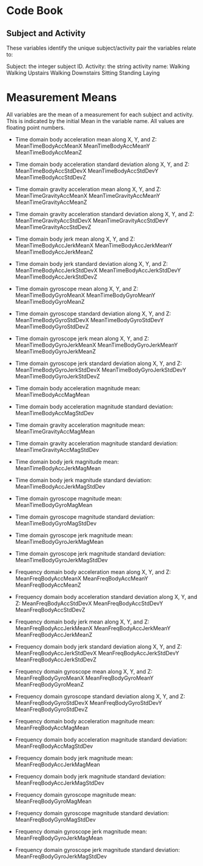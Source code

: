 # Code Book
## Subject and Activity

These variables identify the unique subject/activity pair the variables relate to:

Subject: the integer subject ID.
Activity: the string activity name:
Walking
Walking Upstairs
Walking Downstairs
Sitting
Standing
Laying

# Measurement Means

All variables are the mean of a measurement for each subject and activity. This is indicated by the initial Mean in the variable name. All values are floating point numbers.

* Time domain body acceleration mean along X, Y, and Z:
MeanTimeBodyAccMeanX
MeanTimeBodyAccMeanY
MeanTimeBodyAccMeanZ

* Time domain body acceleration standard deviation along X, Y, and Z:
MeanTimeBodyAccStdDevX
MeanTimeBodyAccStdDevY
MeanTimeBodyAccStdDevZ

* Time domain gravity acceleration mean along X, Y, and Z:
MeanTimeGravityAccMeanX
MeanTimeGravityAccMeanY
MeanTimeGravityAccMeanZ

* Time domain gravity acceleration standard deviation along X, Y, and Z:
MeanTimeGravityAccStdDevX
MeanTimeGravityAccStdDevY
MeanTimeGravityAccStdDevZ

* Time domain body jerk mean along X, Y, and Z:
MeanTimeBodyAccJerkMeanX
MeanTimeBodyAccJerkMeanY
MeanTimeBodyAccJerkMeanZ

* Time domain body jerk standard deviation along X, Y, and Z:
MeanTimeBodyAccJerkStdDevX
MeanTimeBodyAccJerkStdDevY
MeanTimeBodyAccJerkStdDevZ

* Time domain gyroscope mean along X, Y, and Z:
MeanTimeBodyGyroMeanX
MeanTimeBodyGyroMeanY
MeanTimeBodyGyroMeanZ

* Time domain gyroscope standard deviation along X, Y, and Z:
MeanTimeBodyGyroStdDevX
MeanTimeBodyGyroStdDevY
MeanTimeBodyGyroStdDevZ

* Time domain gyroscope jerk mean along X, Y, and Z:
MeanTimeBodyGyroJerkMeanX
MeanTimeBodyGyroJerkMeanY
MeanTimeBodyGyroJerkMeanZ

* Time domain gyroscope jerk standard deviation along X, Y, and Z:
MeanTimeBodyGyroJerkStdDevX
MeanTimeBodyGyroJerkStdDevY
MeanTimeBodyGyroJerkStdDevZ

* Time domain body acceleration magnitude mean:
MeanTimeBodyAccMagMean
* Time domain body acceleration magnitude standard deviation:
MeanTimeBodyAccMagStdDev

* Time domain gravity acceleration magnitude mean:
MeanTimeGravityAccMagMean

* Time domain gravity acceleration magnitude standard deviation:
MeanTimeGravityAccMagStdDev

* Time domain body jerk magnitude mean:
MeanTimeBodyAccJerkMagMean

* Time domain body jerk magnitude standard deviation:
MeanTimeBodyAccJerkMagStdDev

* Time domain gyroscope magnitude mean:
MeanTimeBodyGyroMagMean

* Time domain gyroscope magnitude standard deviation:
MeanTimeBodyGyroMagStdDev

* Time domain gyroscope jerk magnitude mean:
MeanTimeBodyGyroJerkMagMean

* Time domain gyroscope jerk magnitude standard deviation:
MeanTimeBodyGyroJerkMagStdDev

* Frequency domain body acceleration mean along X, Y, and Z:
MeanFreqBodyAccMeanX
MeanFreqBodyAccMeanY
MeanFreqBodyAccMeanZ

* Frequency domain body acceleration standard deviation along X, Y, and Z:
MeanFreqBodyAccStdDevX
MeanFreqBodyAccStdDevY
MeanFreqBodyAccStdDevZ

* Frequency domain body jerk mean along X, Y, and Z:
MeanFreqBodyAccJerkMeanX
MeanFreqBodyAccJerkMeanY
MeanFreqBodyAccJerkMeanZ

* Frequency domain body jerk standard deviation along X, Y, and Z:
MeanFreqBodyAccJerkStdDevX
MeanFreqBodyAccJerkStdDevY
MeanFreqBodyAccJerkStdDevZ

* Frequency domain gyroscope mean along X, Y, and Z:
MeanFreqBodyGyroMeanX
MeanFreqBodyGyroMeanY
MeanFreqBodyGyroMeanZ

* Frequency domain gyroscope standard deviation along X, Y, and Z:
MeanFreqBodyGyroStdDevX
MeanFreqBodyGyroStdDevY
MeanFreqBodyGyroStdDevZ

* Frequency domain body acceleration magnitude mean:
MeanFreqBodyAccMagMean

* Frequency domain body acceleration magnitude standard deviation:
MeanFreqBodyAccMagStdDev

* Frequency domain body jerk magnitude mean:
MeanFreqBodyAccJerkMagMean

* Frequency domain body jerk magnitude standard deviation:
MeanFreqBodyAccJerkMagStdDev

* Frequency domain gyroscope magnitude mean:
MeanFreqBodyGyroMagMean

* Frequency domain gyroscope magnitude standard deviation:
MeanFreqBodyGyroMagStdDev

* Frequency domain gyroscope jerk magnitude mean:
MeanFreqBodyGyroJerkMagMean

* Frequency domain gyroscope jerk magnitude standard deviation:
MeanFreqBodyGyroJerkMagStdDev
